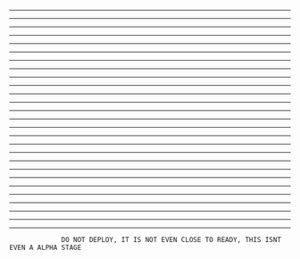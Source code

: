 -----------------------------------------------------------------------------------------------------------
-----------------------------------------------------------------------------------------------------------
-------------------------------------  -------------------------  -----------------------------------------
--------------------------------------  -----------------------  ------------------------------------------
---------------------------------------  ---------------------  -------------------------------------------
----------------------------------------  -------------------  --------------------------------------------
-----------------------------------------  -----------------  ---------------------------------------------
------------------------------------------  ---------------  ----------------------------------------------
-------------------------------------------  -------------  -----------------------------------------------
--------------------------------------------  -----------  ------------------------------------------------
---------------------------------------------  ---------  -------------------------------------------------
----------------------------------------------  -------  --------------------------------------------------
-----------------------------------------------  -----  ---------------------------------------------------
------------------------------------------------  ---  ----------------------------------------------------
-------------------------------------------------  -  -----------------------------------------------------
--------------------------------------------------   ------------------------------------------------------
-------------------------------------------------  -  -----------------------------------------------------
------------------------------------------------  ---  ----------------------------------------------------
-----------------------------------------------  -----  ---------------------------------------------------
----------------------------------------------  -------  --------------------------------------------------
---------------------------------------------  ---------  -------------------------------------------------
--------------------------------------------  -----------  ------------------------------------------------
-------------------------------------------  -------------  -----------------------------------------------
------------------------------------------  ---------------  ----------------------------------------------
-----------------------------------------  -----------------  ---------------------------------------------
----------------------------------------  -------------------  --------------------------------------------
---------------------------------------  ---------------------  -------------------------------------------
                             


                 DO NOT DEPLOY, IT IS NOT EVEN CLOSE TO READY, THIS ISNT EVEN A ALPHA STAGE
